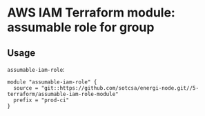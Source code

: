 # AWS IAM Terraform module: assumable role for group

## Usage

`assumable-iam-role`:

```hcl
module "assumable-iam-role" {
  source = "git::https://github.com/sotcsa/energi-node.git//5-terraform/assumable-iam-role-module"  
  prefix = "prod-ci"
}

```